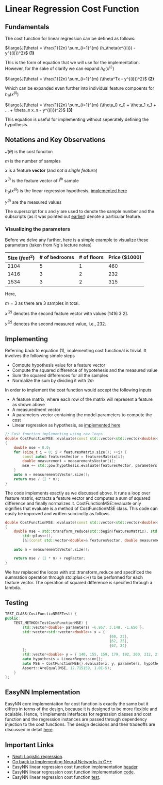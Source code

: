 # Linear Regression Cost Function

## Fundamentals
The cost function for linear regression  can be defined as follows:

$\large{J(\theta) = \frac{1}{2n} \sum_{i=1}^{m} (h_\theta(x^{(i)}) - y^{(i)})^2}$ **(1)**

This is the form of equation that we will use for the implementation. However, for the sake of clarify we can expand $h_\theta(x^{(i)})$ 

$\large{J(\theta) = \frac{1}{2n} \sum_{i=1}^{m} (\theta^Tx - y^{(i)})^2}$ **(2)**

Which can be expanded even further into individual feature compoents for $h_\theta(x^{(i)})$

$\large{J(\theta) = \frac{1}{2n} \sum_{i=1}^{m} (\theta_0 x_0 + \theta_1 x_1 + ... + \theta_n x_n - y^{(i)})^2}$ **(3)**

This equation is useful for implementing without seperately defining the hypothesis.

## Notations and Key Observations

$J(\theta)$ is the cost funciton

$m$ is the number of samples

$x$ is a feature **vector** (and *not a single feature*)

$x^{(i)}$ is the feature vector of $i^{th}$ sample

$h_\theta(x^{(i)})$ is the linear regression hypothesis, [implemented here](./LinearRegression.md)

$y^{(i)}$ are the measured values

The superscript for $x$ and $y$ are used to denote the sample number and the subscripts (as it was pointed out [earlier](./LinearRegression.md)) denote a particular feature.

### Visualizing the parameters
Before we delve any further, here is a simple example to visualize these parameters (taken from Ng's lecture notes)

| Size ($feet^2$) | # of bedrooms     | # of floors | Price ($1000) |
|:----------------|:------------------|:------------|:--------------|
| 2104            | 5                 | 1           | 460           |
| 1416            | 3                 | 2           | 232           |
| 1534            | 3                 | 2           | 315           |

Here, 

$m=3$ as there are 3 samples in total.

$x^{(2)}$ denotes the second feature vector with values [1416 3 2].

$y^{(2)}$ denotes the second measured value, i.e., 232.

## Implementing

Referring back to equation (1), implementing cost functional is trivial. It involves the following simple steps
* Compute hypothesis value for a feature vector
* Compute the squared difference of hypotehesis and the measured value
* Sum the squared differences for all the samples
* Normalize the sum by dividing it with $2m$

In order to implement the cost function would accept the following inputs
* A feature matrix, where each row of the matrix will represent a feature as shown above
* A measuredment vector
* A parameters vector containing the model parameters to compute the cost
* Linear regression as hypothesis, as [implemented here](./LinearRegression.md)


```cpp
// Cost function implementing using raw loops
double CostFunctionMSE::evaluate(const std::vector<std::vector<double>>& featuresMatrix, const std::vector<double>& measurementsVector, const std::vector<double>& parameters, const LinearRegression& hypothesis) const
{
    double mse = 0.0;
    for (size_t i = 0; i < featuresMatrix.size(); ++i) {
        const auto& featuresVector = featuresMatrix[i];
        double measurement = measurementsVector[i];
        mse += std::pow(hypothesis.evaluate(featuresVector, parameters) - measurement, 2);
    }
    auto m = measurementsVector.size();
    return mse / (2 * m);
}

```
The code implements exactly as we discussed above. It runs a loop over feature matrix, extracts a feature vector and computes a sum of squared difference and finally normalizes it. CostFunctionMSE::evaluate only signifies that evaluate is a method of CostFunctionMSE class. This code can easily be improved and written succinctly as follows

```cpp
double CostFunctionMSE::evaluate(const std::vector<std::vector<double>>& featuresMatrix, const std::vector<double>& measurementsVector, const std::vector<double>& parameters, const LinearRegression& hypothesis) const
{
	double mse = std::transform_reduce(std::begin(featuresMatrix), std::end(featuresMatrix), std::begin(measurementsVector), 0.0,
		std::plus<>(),
		[&](const std::vector<double>& featuresVector, double measurement) {return std::pow(hypothesis.evaluate(featuresVector, parameters) - measurement, 2); });
	
	auto m = measurementsVector.size();

	return mse / (2 * m) + regFactor;
}
```
We hav replaced the loops with std::transform_reduce and specificed the summation operation through std::plus<>() to be performed for each feature vector. The operation of squared difference is specified through a lambda.

## Testing
```cpp
TEST_CLASS(CostFunctioNMSETest) {
public:
    TEST_METHOD(TestCostFunctionMSE) {
        std::vector<double> parameters{ -6.867, 3.148, -1.656 };
        std::vector<std::vector<double>> x = {
                                                {60, 22},
                                                {62, 25},
                                                {67, 24}
        };
        std::vector<double> y = { 140, 155, 159, 179, 192, 200, 212, 215 };
        auto hypothesis = LinearRegression{};
        auto MSE = CostFunctionMSE{}.evaluate(x, y, parameters, hypothesis);
        Assert::AreEqual(MSE, 12.715159, 1.0E-5);
    }
};
```
## EasyNN Implementation
EasyNN core implementaiton for cost function is exactly the same but it differs in terms of the design, because it is designed to be more flexible and scalable. Hence, it implements interfaces for regression classes and cost function and the regression instances are passed through dependency injection to the cost functions. The design decisions and their tradeoffs are discussed in detail [here](./EasyNNDesign.md).

## Important Links

* [Next: Logistic regression](./LogisticRegression.md).
* [Go back to Implementing Neural Networks in C++](./index.md)
* EasyNN linear regression cost function implementation [header](https://github.com/azadwasan/neuralnetwork/tree/main/src/EasyNN/CostFunctionMSE.h).
* EasyNN linear regression cost function  implementation [code](https://github.com/azadwasan/neuralnetwork/tree/main/src/EasyNN/CostFunctionMSE.cpp).
* EasyNN linear regression cost function [test](https://github.com/azadwasan/neuralnetwork/blob/main/src/EasyNNTest/CostFunctionMSETest.cpp).
